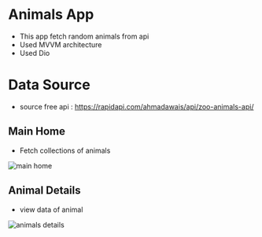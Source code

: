 # Animals App
- This app fetch random animals from api
- Used MVVM architecture
-  Used Dio
# Data Source
- source free api : https://rapidapi.com/ahmadawais/api/zoo-animals-api/

## Main Home 

- Fetch collections of animals

![main home](https://user-images.githubusercontent.com/103155342/189505274-dc3a1a4f-4c2f-4247-850e-40ad0e746e5f.jpeg)

## Animal Details 
 - view data of animal

![animals details](https://user-images.githubusercontent.com/103155342/189505321-d4834dad-68d3-45ba-aaf5-1f2348e46b9e.jpeg)

